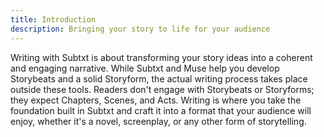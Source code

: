 ```yaml
---
title: Introduction
description: Bringing your story to life for your audience
---
```


Writing with Subtxt is about transforming your story ideas into a coherent and engaging narrative. While Subtxt and Muse help you develop Storybeats and a solid Storyform, the actual writing process takes place outside these tools. Readers don't engage with Storybeats or Storyforms; they expect Chapters, Scenes, and Acts. Writing is where you take the foundation built in Subtxt and craft it into a format that your audience will enjoy, whether it's a novel, screenplay, or any other form of storytelling.